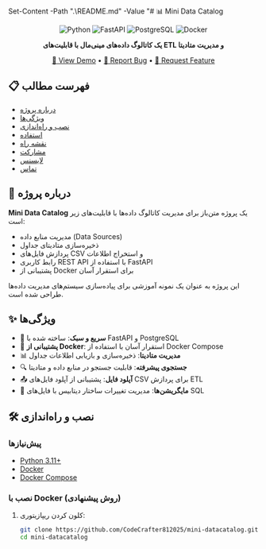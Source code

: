 ﻿Set-Content -Path ".\README.md" -Value "# 📊 Mini Data Catalog

<div align="center">

![Python](https://img.shields.io/badge/Python-3.11-blue.svg)
![FastAPI](https://img.shields.io/badge/FastAPI-latest-green.svg)
![PostgreSQL](https://img.shields.io/badge/PostgreSQL-15-blue.svg)
![Docker](https://img.shields.io/badge/Docker-latest-blue.svg)

**یک کاتالوگ داده‌های مینی‌مال با قابلیت‌های ETL و مدیریت متادیتا**

[🔗 View Demo](#) • [📝 Report Bug](#) • [🚀 Request Feature](#)

</div>

## 📋 فهرست مطالب

- [درباره پروژه](#-درباره-پروژه)
- [ویژگی‌ها](#-ویژگیها)
- [نصب و راه‌اندازی](#-نصب-و-راهاندازی)
- [استفاده](#-استفاده)
- [نقشه راه](#-نقشه-راه)
- [مشارکت](#-مشارکت)
- [لایسنس](#-لایسنس)
- [تماس](#-تماس)

## 📖 درباره پروژه

**Mini Data Catalog** یک پروژه متن‌باز برای مدیریت کاتالوگ داده‌ها با قابلیت‌های زیر است:

- مدیریت منابع داده (Data Sources)
- ذخیره‌سازی متادیتای جداول
- پردازش فایل‌های CSV و استخراج اطلاعات
- رابط کاربری REST API با استفاده از FastAPI
- پشتیبانی از Docker برای استقرار آسان

این پروژه به عنوان یک نمونه آموزشی برای پیاده‌سازی سیستم‌های مدیریت داده‌ها طراحی شده است.

## ✨ ویژگی‌ها

- 🚀 **سریع و سبک**: ساخته شده با FastAPI و PostgreSQL
- 🐳 **پشتیبانی از Docker**: استقرار آسان با استفاده از Docker Compose
- 📊 **مدیریت متادیتا**: ذخیره‌سازی و بازیابی اطلاعات جداول
- 🔍 **جستجوی پیشرفته**: قابلیت جستجو در منابع داده و متادیتا
- 📤 **آپلود فایل**: پشتیبانی از آپلود فایل‌های CSV برای پردازش ETL
- 🔄 **مایگریشن‌ها**: مدیریت تغییرات ساختار دیتابیس با فایل‌های SQL

## 🛠️ نصب و راه‌اندازی

### پیش‌نیازها

- [Python 3.11+](https://www.python.org/downloads/)
- [Docker](https://docs.docker.com/get-docker/)
- [Docker Compose](https://docs.docker.com/compose/install/)

### نصب با Docker (روش پیشنهادی)

1. کلون کردن ریپازیتوری:
   ```bash
   git clone https://github.com/CodeCrafter812025/mini-datacatalog.git
   cd mini-datacatalog